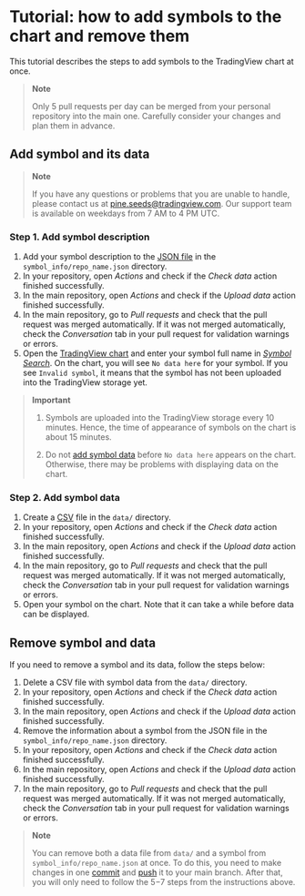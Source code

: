 # Tutorial: how to add symbols to the chart and remove them

This tutorial describes the steps to add symbols to the TradingView chart at once.

> __Note__
>
> Only 5 pull requests per day can be merged from your personal repository into the main one.
> Carefully consider your changes and plan them in advance.

## Add symbol and its data

> __Note__
>
> If you have any questions or problems that you are unable to handle, please contact us at pine.seeds@tradingview.com.
> Our support team is available on weekdays from 7 AM to 4 PM UTC.

### Step 1. Add symbol description

1. Add your symbol description to the [JSON file](data.md#symbol_info-format) in the `symbol_info/repo_name.json` directory.
2. In your repository, open *Actions* and check if the *Check data* action finished successfully.
3. In the main repository, open *Actions* and check if the *Upload data* action finished successfully.
4. In the main repository, go to *Pull requests* and check that the pull request was merged automatically.
    If it was not merged automatically, check the *Conversation* tab in your pull request for validation warnings or errors.
5. Open the [TradingView chart][tv-chart] and enter your symbol full name in [*Symbol Search*](ui.md#symbol-search).
    On the chart, you will see `No data here` for your symbol.
    If you see `Invalid symbol`, it means that the symbol has not been uploaded into the TradingView storage yet.

>__Important__
>
> 1. Symbols are uploaded into the TradingView storage every 10 minutes.
> Hence, the time of appearance of symbols on the chart is about 15 minutes.
>
> 2. Do not [add symbol data](#step-2-add-symbol-data) before `No data here` appears on the chart.
> Otherwise, there may be problems with displaying data on the chart.

### Step 2. Add symbol data

1. Create a [CSV](data.md#data-format) file in the `data/` directory.
2. In your repository, open *Actions* and check if the *Check data* action finished successfully.
3. In the main repository, open *Actions* and check if the *Upload data* action finished successfully.
4. In the main repository, go to *Pull requests* and check that the pull request was merged automatically.
    If it was not merged automatically, check the *Conversation* tab in your pull request for validation warnings or errors.
5. Open your symbol on the chart. Note that it can take a while before data can be displayed.

## Remove symbol and data

If you need to remove a symbol and its data, follow the steps below:

1. Delete a CSV file with symbol data from the `data/` directory.
2. In your repository, open *Actions* and check if the *Check data* action finished successfully.
3. In the main repository, open *Actions* and check if the *Upload data* action finished successfully.
4. Remove the information about a symbol from the JSON file in the `symbol_info/repo_name.json` directory.
5. In your repository, open *Actions* and check if the *Check data* action finished successfully.
6. In the main repository, open *Actions* and check if the *Upload data* action finished successfully.
7. In the main repository, go to *Pull requests* and check that the pull request was merged automatically.
    If it was not merged automatically, check the *Conversation* tab in your pull request for validation warnings or errors.

> __Note__
>
> You can remove both a data file from `data/` and a symbol from `symbol_info/repo_name.json` at once.
> To do this, you need to make changes in one [commit] and [push] it to your main branch.
> After that, you will only need to follow the 5−7 steps from the instructions above.

[commit]: https://docs.github.com/en/pull-requests/committing-changes-to-your-project/creating-and-editing-commits/about-commits
[push]: https://github.com/git-guides/git-push
[tv-chart]: https://www.tradingview.com/chart/
